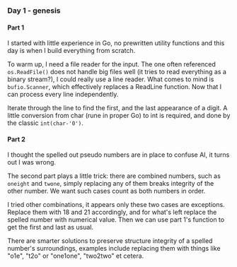 ### Day 1 - genesis

#### Part 1

I started with little experience in Go, no prewritten utility functions and this day is when I build everything from scratch.

To warm up, I need a file reader for the input. The one often referenced `os.ReadFile()` does not handle big files well (it tries to read everything as a binary stream?), I could really use a line reader. What comes to mind is `bufio.Scanner`, which effectively replaces a ReadLine function. Now that I can process every line independently.

Iterate through the line to find the first, and the last appearance of a digit. A little conversion from char (rune in proper Go) to int is required, and done by the classic `int(char-'0')`.

#### Part 2

I thought the spelled out pseudo numbers are in place to confuse AI, it turns out I was wrong.

The second part plays a little trick: there are combined numbers, such as `oneight` and `twone`, simply replacing any of them breaks integrity of the other number. We want such cases count as both numbers in order. 

I tried other combinations, it appears only these two cases are exceptions. Replace them with 18 and 21 accordingly, and for what's left replace the spelled number with numerical value. Then we can use part 1's function to get the first and last as usual.

There are smarter solutions to preserve structure integrity of a spelled number's surroundings, examples include replacing them with things like "o1e", "t2o" or "one1one", "two2two" et cetera.
